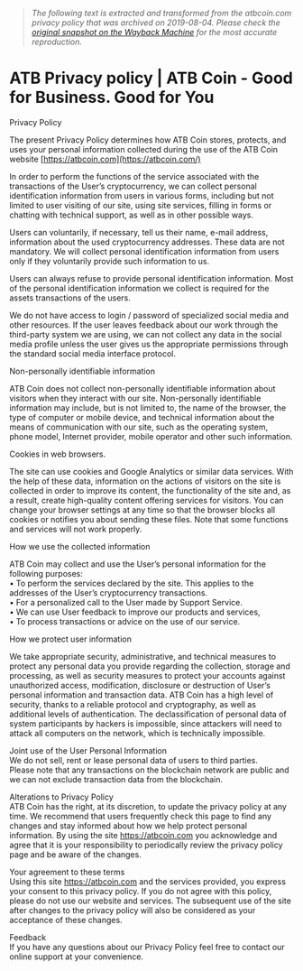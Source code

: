 > *The following text is extracted and transformed from the atbcoin.com privacy policy that was archived on 2019-08-04. Please check the [original snapshot on the Wayback Machine](https://web.archive.org/web/20190804083224id_/https%3A//atbcoin.com/privacy-policy-en) for the most accurate reproduction.*

# ATB Privacy policy | ATB Coin - Good for Business. Good for You

Privacy Policy

The present Privacy Policy determines how ATB Coin stores, protects, and uses your personal information collected during the use of the ATB Coin website [https://atbcoin.com](https://atbcoin.com/)

In order to perform the functions of the service associated with the transactions of the User’s cryptocurrency, we can collect personal identification information from users in various forms, including but not limited to user visiting of our site, using site services, filling in forms or chatting with technical support, as well as in other possible ways.

Users can voluntarily, if necessary, tell us their name, e-mail address, information about the used cryptocurrency addresses. These data are not mandatory. We will collect personal identification information from users only if they voluntarily provide such information to us.

Users can always refuse to provide personal identification information. Most of the personal identification information we collect is required for the assets transactions of the users.

We do not have access to login / password of specialized social media and other resources. If the user leaves feedback about our work through the third-party system we are using, we can not collect any data in the social media profile unless the user gives us the appropriate permissions through the standard social media interface protocol.

Non-personally identifiable information

ATB Coin does not collect non-personally identifiable information about visitors when they interact with our site. Non-personally identifiable information may include, but is not limited to, the name of the browser, the type of computer or mobile device, and technical information about the means of communication with our site, such as the operating system, phone model, Internet provider, mobile operator and other such information.

Cookies in web browsers.

The site can use cookies and Google Analytics or similar data services. With the help of these data, information on the actions of visitors on the site is collected in order to improve its content, the functionality of the site and, as a result, create high-quality content offering services for visitors. You can change your browser settings at any time so that the browser blocks all cookies or notifies you about sending these files. Note that some functions and services will not work properly.

How we use the collected information

ATB Coin may collect and use the User’s personal information for the following purposes:  
• To perform the services declared by the site. This applies to the addresses of the User’s cryptocurrency transactions.  
• For a personalized call to the User made by Support Service.  
• We can use User feedback to improve our products and services,  
• To process transactions or advice on the use of our service.

How we protect user information

We take appropriate security, administrative, and technical measures to protect any personal data you provide regarding the collection, storage and processing, as well as security measures to protect your accounts against unauthorized access, modification, disclosure or destruction of User’s personal information and transaction data. ATB Coin has a high level of security, thanks to a reliable protocol and cryptography, as well as additional levels of authentication. The declassification of personal data of system participants by hackers is impossible, since attackers will need to attack all computers on the network, which is technically impossible.

Joint use of the User Personal Information  
We do not sell, rent or lease personal data of users to third parties.  
Please note that any transactions on the blockchain network are public and we can not exclude transaction data from the blockchain.

Alterations to Privacy Policy  
ATB Coin has the right, at its discretion, to update the privacy policy at any time. We recommend that users frequently check this page to find any changes and stay informed about how we help protect personal information. By using the site https://atbcoin.com you acknowledge and agree that it is your responsibility to periodically review the privacy policy page and be aware of the changes.

Your agreement to these terms  
Using this site https://atbcoin.com and the services provided, you express your consent to this privacy policy. If you do not agree with this policy, please do not use our website and services. The subsequent use of the site after changes to the privacy policy will also be considered as your acceptance of these changes.

Feedback  
If you have any questions about our Privacy Policy feel free to contact our online support at your convenience.
